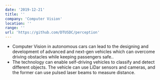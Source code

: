 ```yaml
---
date: '2019-12-21'
title: ''
company: 'Computer Vision'
location: ''
range: ''
url: 'https://github.com/DTUSDC/perception'
---
```


- Computer Vision in autonomous cars can lead to the designing and development of advanced and next-gen vehicles which can overcome driving obstacles while keeping passengers safe..
- The technology can enable self-driving vehicles to classify and detect different objects. The vehicle can use LiDar sensors and cameras, and the former can use pulsed laser beams to measure distance.
